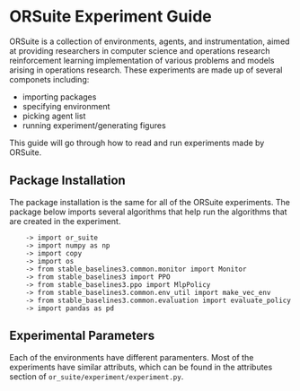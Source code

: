 # ORSuite Experiment Guide
ORSuite is a collection of environments, agents, and instrumentation, aimed at providing researchers in computer science and operations research reinforcement learning implementation of various problems and models arising in operations research. These experiments are made up of several componets including:

- importing packages
- specifying environment
- picking agent list
- running experiment/generating figures

This guide will go through how to read and run experiments made by ORSuite. 

## Package Installation
The package installation is the same for all of the ORSuite experiments. The package below imports several algorithms that help run the algorithms that are created in the experiment. 
```
    -> import or_suite
    -> import numpy as np
    -> import copy
    -> import os
    -> from stable_baselines3.common.monitor import Monitor
    -> from stable_baselines3 import PPO
    -> from stable_baselines3.ppo import MlpPolicy
    -> from stable_baselines3.common.env_util import make_vec_env
    -> from stable_baselines3.common.evaluation import evaluate_policy
    -> import pandas as pd

```
## Experimental Parameters

Each of the environments have different paramenters. Most of the experiments have similar attributs, which can be found in the attributes section of `or_suite/experiment/experiment.py`. 


